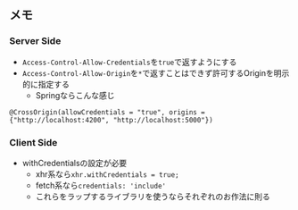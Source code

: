 ## メモ

### Server Side

- `Access-Control-Allow-Credentials`を`true`で返すようにする
- `Access-Control-Allow-Origin`を`*`で返すことはできず許可するOriginを明示的に指定する
    - Springならこんな感じ

```
@CrossOrigin(allowCredentials = "true", origins = {"http://localhost:4200", "http://localhost:5000"})
```

### Client Side

- withCredentialsの設定が必要
    - xhr系なら`xhr.withCredentials = true;`
    - fetch系なら`credentials: 'include'`
    - これらをラップするライブラリを使うならそれぞれのお作法に則る
    
